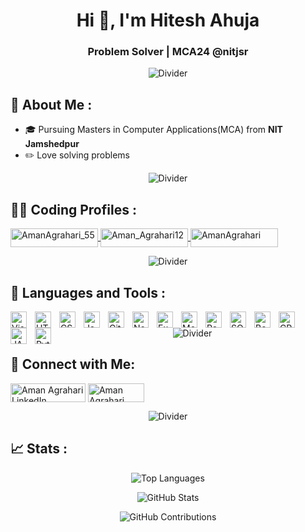 <!-- Header Section -->
<h1 align="center">Hi 👋, I'm Hitesh Ahuja</h1>
<h3 align="center"> Problem Solver | MCA24 @nitjsr </h3>

<!-- Divider -->
<p align="center">
  <img src="https://raw.githubusercontent.com/andreasbm/readme/master/assets/lines/rainbow.png" alt="Divider" />
</p>

<!-- About Me Section -->
## 📝 About Me :
- 🎓 Pursuing Masters in Computer Applications(MCA) from **NIT Jamshedpur**
- ✏️ Love solving problems

<!-- Divider -->
<p align="center">
  <img src="https://raw.githubusercontent.com/andreasbm/readme/master/assets/lines/rainbow.png" alt="Divider" />
</p>

<!-- Coding Profiles Section -->
## 👨‍💻 Coding Profiles :
<a href="https://leetcode.com/hahuja1199/" target="_blank" rel="noreferrer">
  <img align="center" src="https://img.shields.io/badge/LeetCode-000000?style=for-the-badge&logo=LeetCode&logoColor=#d16c06" alt="AmanAgrahari_55" height="30" width="140" />
</a>
<a href="https://codeforces.com/profile/Hitesh_Ahuja" target="_blank" rel="noreferrer">
  <img align="center" src="https://img.shields.io/badge/Codeforces-445f9d?style=for-the-badge&logo=Codeforces&logoColor=white" alt="Aman_Agrahari12" height="30" width="140" />
</a>
<a href="https://auth.geeksforgeeks.org/user/hahuja1199" target="_blank" rel="noreferrer">
  <img align="center" src="https://img.shields.io/badge/GeeksforGeeks-gray?style=for-the-badge&logo=geeksforgeeks&logoColor=35914c" alt="AmanAgrahari" height="30" width="140" />
</a>

<!-- Divider -->
<p align="center">
  <img src="https://raw.githubusercontent.com/andreasbm/readme/master/assets/lines/rainbow.png" alt="Divider" />
</p>

<!-- Languages and Tools Section -->
## 🔧 Languages and Tools :
<img align="left" alt="Visual Studio Code" width="26px" src="https://cdn.jsdelivr.net/gh/devicons/devicon/icons/vscode/vscode-original.svg" style="padding-right:10px;"/>
<img align="left" alt="HTML5" width="26px" src="https://cdn.jsdelivr.net/gh/devicons/devicon/icons/html5/html5-original.svg" style="padding-right:10px;"/>
<img align="left" alt="CSS3" width="26px" src="https://cdn.jsdelivr.net/gh/devicons/devicon/icons/css3/css3-original.svg" style="padding-right:10px;"/>
<img align="left" alt="JavaScript" width="26px" src="https://cdn.jsdelivr.net/gh/devicons/devicon/icons/javascript/javascript-original.svg" style="padding-right:10px;"/>
<img align="left" alt="Git" width="26px" src="https://cdn.jsdelivr.net/gh/devicons/devicon/icons/git/git-original.svg" style="padding-right:10px;"/>
<img align="left" alt="Node.js" width="26px" src="https://cdn.jsdelivr.net/gh/devicons/devicon/icons/nodejs/nodejs-original.svg" style="padding-right:10px;"/>
<img align="left" alt="Express.js" width="26px" src="https://cdn.jsdelivr.net/gh/devicons/devicon/icons/express/express-original.svg" style="padding-right:10px;"/>
<img align="left" alt="MongoDB" width="26px" src="https://cdn.jsdelivr.net/gh/devicons/devicon/icons/mongodb/mongodb-original.svg" style="padding-right:10px;"/>
<img align="left" alt="React.js" width="26px" src="https://cdn.jsdelivr.net/gh/devicons/devicon/icons/react/react-original.svg" style="padding-right:10px;"/>
<img align="left" alt="SQL" width="26px" src="https://cdn.jsdelivr.net/gh/devicons/devicon/icons/mysql/mysql-original.svg" style="padding-right:10px;"/>
<img align="left" alt="Bootstrap" width="26px" src="https://cdn.jsdelivr.net/gh/devicons/devicon/icons/bootstrap/bootstrap-plain.svg" style="padding-right:10px;"/>
<img align="left" alt="CPP" width="26px" src="https://cdn.jsdelivr.net/gh/devicons/devicon/icons/cplusplus/cplusplus-original.svg" style="padding-right:10px;"/>
<img align="left" alt="JAVA" width="26px" src="https://cdn.jsdelivr.net/gh/devicons/devicon/icons/cplusplus/cplusplus-original.svg" style="padding-right:10px;"/>
<img align="left" alt="Python" width="26px" src="https://cdn.jsdelivr.net/gh/devicons/devicon/icons/python/python-original.svg" style="padding-right:10px;"/>

<!-- Divider -->
<p align="center">
  <img src="https://raw.githubusercontent.com/andreasbm/readme/master/assets/lines/rainbow.png" alt="Divider" />
</p>

<!-- Connect with Me Section -->
## 📱 Connect with Me:
<a href="https://www.linkedin.com/in/hitesh-ahuja-1b1779168/" target="_blank" rel="noreferrer"><img align="center" src="https://img.shields.io/badge/LinkedIn-0077B5?style=for-the-badge&logo=linkedin&logoColor=white" alt="Aman Agrahari LinkedIn" height="30" width="120" /></a>
<a href="mailto:hahuja1199@gmail.com" target="_blank" rel="noreferrer">
  <img align="center" src="https://img.shields.io/badge/Gmail-D14836?style=for-the-badge&logo=gmail&logoColor=white" alt="Aman Agrahari Gmail" height="30" width="90" />
</a>

<!-- Divider -->
<p align="center">
  <img src="https://raw.githubusercontent.com/andreasbm/readme/master/assets/lines/rainbow.png" alt="Divider" />
</p>

<!-- Stats Section -->
## 📈 Stats :
<!-- GitHub Stats Cards with enhanced styling -->
<p align="center">
  <img src="https://github-readme-stats.vercel.app/api/top-langs?username=hitesh1199&show_icons=true&theme=dark&locale=en&layout=compact" alt="Top Languages" />
</p>

<p align="center">
  <img src="https://github-readme-stats.vercel.app/api?username=hitesh1199&show_icons=true&theme=dark&locale=en" alt="GitHub Stats" />
</p>


<!-- Contribution Stats -->
<p align="center">
  <img src="https://github-readme-streak-stats.herokuapp.com/?user=hitesh1199&hide_stars=true&hide_rank=true&hide_border=true" alt="GitHub Contributions" />
</p>

